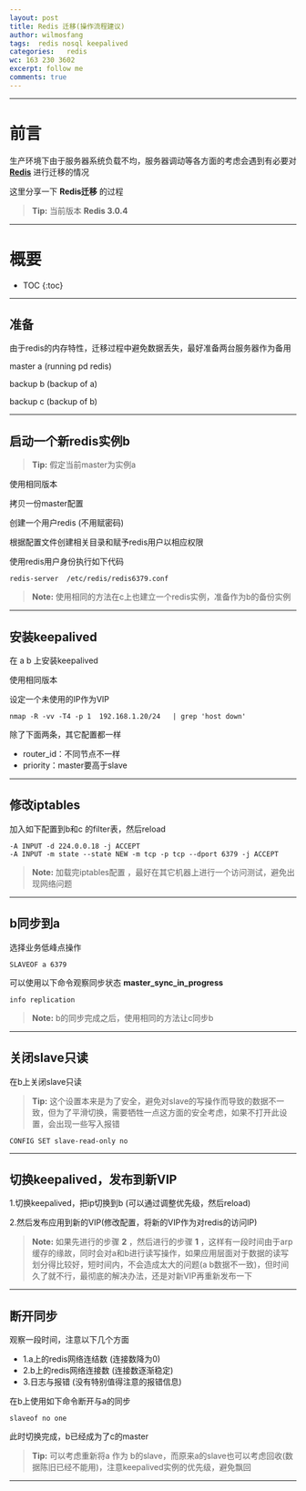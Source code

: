 ```yaml
---
layout: post
title: Redis 迁移(操作流程建议)
author: wilmosfang
tags:  redis nosql keepalived
categories:   redis 
wc: 163 230 3602
excerpt: follow me
comments: true
---
```


---

# 前言

生产环境下由于服务器系统负载不均，服务器调动等各方面的考虑会遇到有必要对 **[Redis][redis]** 进行迁移的情况


这里分享一下 **Redis迁移** 的过程

> **Tip:** 当前版本 **Redis 3.0.4**

---

# 概要

* TOC
{:toc}


---

## 准备

由于redis的内存特性，迁移过程中避免数据丢失，最好准备两台服务器作为备用

master a (running pd redis)

backup b (backup of a)

backup c (backup of b)


---

## 启动一个新redis实例b

> **Tip:**  假定当前master为实例a

使用相同版本

拷贝一份master配置

创建一个用户redis (不用赋密码)

根据配置文件创建相关目录和赋予redis用户以相应权限

使用redis用户身份执行如下代码

~~~
redis-server  /etc/redis/redis6379.conf
~~~

> **Note:**  使用相同的方法在c上也建立一个redis实例，准备作为b的备份实例

---


## 安装keepalived

在 a  b 上安装keepalived

使用相同版本

设定一个未使用的IP作为VIP

~~~
nmap -R -vv -T4 -p 1  192.168.1.20/24   | grep 'host down'
~~~

除了下面两条，其它配置都一样

* router_id：不同节点不一样
* priority：master要高于slave

---

## 修改iptables

加入如下配置到b和c 的filter表，然后reload

~~~
-A INPUT -d 224.0.0.18 -j ACCEPT
-A INPUT -m state --state NEW -m tcp -p tcp --dport 6379 -j ACCEPT
~~~

> **Note:**  加载完iptables配置 ，最好在其它机器上进行一个访问测试，避免出现网络问题


---

## b同步到a

选择业务低峰点操作

~~~
SLAVEOF a 6379
~~~

可以使用以下命令观察同步状态 **master_sync_in_progress**

~~~
info replication 
~~~

> **Note:**  b的同步完成之后，使用相同的方法让c同步b



---

## 关闭slave只读

在b上关闭slave只读

> **Tip:**  这个设置本来是为了安全，避免对slave的写操作而导致的数据不一致，但为了平滑切换，需要牺牲一点这方面的安全考虑，如果不打开此设置，会出现一些写入报错

~~~
CONFIG SET slave-read-only no 
~~~

---

## 切换keepalived，发布到新VIP


1.切换keepalived，把ip切换到b (可以通过调整优先级，然后reload)

2.然后发布应用到新的VIP(修改配置，将新的VIP作为对redis的访问IP)

> **Note:**  如果先进行的步骤 **2** ，然后进行的步骤 **1** ，这样有一段时间由于arp缓存的缘故，同时会对a和b进行读写操作，如果应用层面对于数据的读写划分得比较好，短时间内，不会造成太大的问题(a b数据不一致)，但时间久了就不行，最彻底的解决办法，还是对新VIP再重新发布一下

---

## 断开同步

观察一段时间，注意以下几个方面

* 1.a上的redis网络连结数 (连接数降为0)
* 2.b上的redis网络连接数 (连接数逐渐稳定)
* 3.日志与报错 (没有特别值得注意的报错信息)

在b上使用如下命令断开与a的同步

~~~
slaveof no one
~~~

此时切换完成，b已经成为了c的master

> **Tip:** 可以考虑重新将a 作为 b的slave，而原来a的slave也可以考虑回收(数据陈旧已经不能用)，注意keepalived实例的优先级，避免飘回

---


[redis]:http://redis.io/

